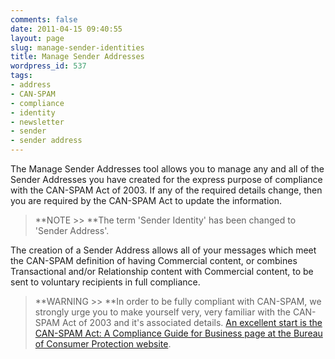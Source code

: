 ```yaml
---
comments: false
date: 2011-04-15 09:40:55
layout: page
slug: manage-sender-identities
title: Manage Sender Addresses
wordpress_id: 537
tags:
- address
- CAN-SPAM
- compliance
- identity
- newsletter
- sender
- sender address
---
```


The Manage Sender Addresses tool allows you to manage any and all of the Sender Addresses you have created for the express purpose of compliance with the CAN-SPAM Act of 2003. If any of the required details change, then you are required by the CAN-SPAM Act to update the information.  




> **NOTE >> **The term 'Sender Identity' has been changed to 'Sender Address'.



The creation of a Sender Address allows all of your messages which meet the CAN-SPAM definition of having Commercial content, or combines Transactional and/or Relationship content with Commercial content, to be sent to voluntary recipients in full compliance.  




> **WARNING >> **In order to be fully compliant with CAN-SPAM, we strongly urge you to make yourself very, very familiar with the CAN-SPAM Act of 2003 and it's associated details. [An excellent start is the CAN-SPAM Act: A Compliance Guide for Business page at the Bureau of Consumer Protection website](http://business.ftc.gov/documents/bus61-can-spam-act-compliance-guide-business/).
